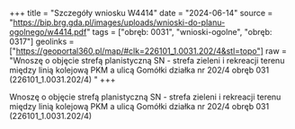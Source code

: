 +++
title = "Szczegóły wniosku W4414"
date = "2024-06-14"
source = "https://bip.brg.gda.pl/images/uploads/wnioski-do-planu-ogolnego/w4414.pdf"
tags = ["obręb: 0031", "wnioski-ogolne", "obręb: 0317"]
geolinks = ["https://geoportal360.pl/map/#clk=226101_1.0031.202/4&stl=topo"]
raw = "Wnoszę o objęcie strefą planistyczną SN - strefa zieleni i rekreacji terenu między linią kolejową PKM a ulicą Gomółki działka nr 202/4 obręb 031 (226101_1.0031.202/4) "
+++

Wnoszę o objęcie strefą planistyczną SN - strefa zieleni i rekreacji terenu między
linią kolejową PKM a ulicą Gomółki działka nr 202/4 obręb 031 (226101_1.0031.202/4)



